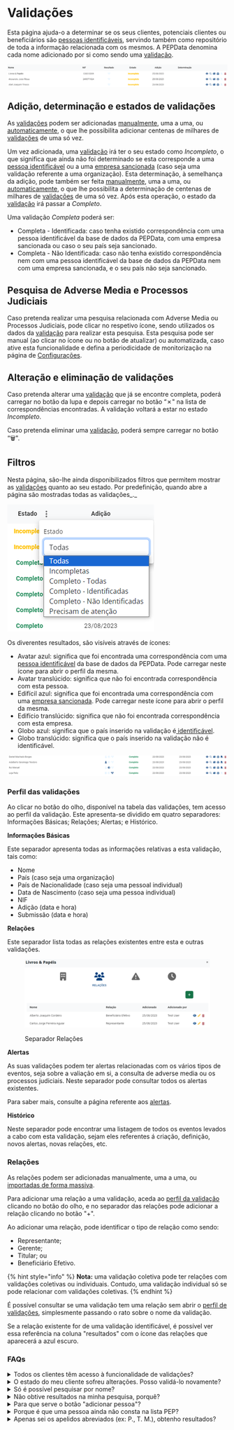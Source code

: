 # Validações

Esta página ajuda-o a determinar se os seus clientes, potenciais clientes ou beneficiários são [pessoas identificáveis](../../glossario/glossario-aplicacao.md#pessoa-identificavel), servindo também como repositório de toda a informação relacionada com os mesmos. A PEPData denomina cada nome adicionado por si como sendo uma [validação](../../glossario/glossario-aplicacao.md#validacao).

![Tabela de validações](../../.gitbook/assets/1.png)

## Adição, determinação e estados de validações

As [validações](../../glossario/glossario-aplicacao.md#validacao) podem ser adicionadas [manualmente](adicao-manual.md), uma a uma, ou [automaticamente](importacao-de-validacoes.md), o que lhe possibilita adicionar centenas de milhares de [validações](../../glossario/glossario-aplicacao.md#validacao) de uma só vez.

Um vez adicionada, uma [validação](../../glossario/glossario-aplicacao.md#validacao) irá ter o seu estado como _Incompleto_, o que significa que ainda não foi determinado se esta corresponde a uma [pessoa identificável](../../glossario/glossario-aplicacao.md#pessoa-identificavel) ou a uma [empresa sancionada](../../glossario/glossario-aplicacao.md#sancionado) (caso seja uma validação referente a uma organização). Esta determinação, à semelhança da adição, pode também ser feita [manualmente](analise-manual.md), uma a uma, ou [automaticamente](aplicacao-de-regras.md), o que lhe possibilita a determinação de centenas de milhares de [validações](../../glossario/glossario-aplicacao.md#validacao) de uma só vez. Após esta operação, o estado da [validação](../../glossario/glossario-aplicacao.md#validacao) irá passar a _Completo_.

Uma validação _Completa_ poderá ser:

* Completa - Identificada: caso tenha existido correspondência com uma pessoa identificável da base de dados da PEPData, com uma empresa sancionada ou caso o seu país seja sancionado.
* Completa - Não Identificada: caso não tenha existido correspondência nem com uma pessoa identificável da base de dados da PEPData nem com uma empresa sancionada, e o seu país não seja sancionado.

## Pesquisa de Adverse Media e Processos Judiciais

Caso pretenda realizar uma pesquisa relacionada com Adverse Media ou Processos Judiciais, pode clicar no respetivo ícone, sendo utilizados os dados da [validação](../../glossario/glossario-aplicacao.md#validacao) para realizar esta pesquisa. Esta pesquisa pode ser manual (ao clicar no ícone ou no botão de atualizar) ou automatizada, caso ative esta funcionalidade e defina a periodicidade de monitorização na página de [Configurações](../configuracoes/).&#x20;

## Alteração e eliminação de validações

Caso pretenda alterar uma [validação](../../glossario/glossario-aplicacao.md#validacao) que já se encontre completa, poderá carregar no botão da lupa e depois carregar no botão “✗" na lista de correspondências encontradas. A validação voltará a estar no estado _Incompleto_.

Caso pretenda eliminar uma [validação](../../glossario/glossario-aplicacao.md#validacao), poderá sempre carregar no botão “🗑️".&#x20;

## Filtros

Nesta página, são-lhe ainda disponibilizados filtros que permitem mostrar as [validações](../../glossario/glossario-aplicacao.md#validacao) quanto ao seu estado. Por predefinição, quando abre a página são mostradas todas as validações_._

![Filtros de validações](../../.gitbook/assets/2.png)

Os diverentes resultados, são visíveis através de ícones:

* Avatar azul: significa que foi encontrada uma correspondência com uma [pessoa identificável](../../glossario/glossario-aplicacao.md#pessoa-identificavel) da base de dados da PEPData. Pode carregar neste ícone para abrir o perfil da mesma.
* Avatar translúcido: significa que não foi encontrada correspondência com esta pessoa.
* Edifícil azul: significa que foi encontrada uma correspondência com uma [empresa sancionada](../../glossario/glossario-aplicacao.md#sancionado). Pode carregar neste ícone para abrir o perfil da mesma.
* Edifício translúcido: significa que não foi encontrada correspondência com esta empresa.
* Globo azul: significa que o país inserido na validação é[ identificável](../../glossario/glossario-aplicacao.md#pais-identificavel).
* Globo translúcido: significa que o país inserido na validação não é identificável.

![Exemplo de validações completas](../../.gitbook/assets/3.png)

### Perfil das validações

Ao clicar no botão do olho, disponível na tabela das validações, tem acesso ao perfil da validação. Este apresenta-se dividido em quatro separadores: Informações Básicas; Relações; Alertas; e Histórico.



**Informações Básicas**

Este separador apresenta todas as informações relativas a esta validação, tais como:

* Nome
* País (caso seja uma organização)
* País de Nacionalidade (caso seja uma pessoal individual)
* Data de Nascimento (caso seja uma pessoa individual)
* NIF
* Adição (data e hora)
* Submissão (data e hora)



**Relações**

Este separador lista todas as relações existentes entre esta e outras validações.

<figure><img src="../../.gitbook/assets/pdf.png" alt=""><figcaption><p>Separador Relações</p></figcaption></figure>



**Alertas**

As suas validações podem ter alertas relacionadas com os vários tipos de eventos, seja sobre a valiação em si, a consulta de adverse media ou os processos judiciais. Neste separador pode consultar todos os alertas existentes.

Para saber mais, consulte a página referente aos [alertas](alertas.md).



**Histórico**

Neste separador pode encontrar uma listagem de todos os eventos levados a cabo com esta validação, sejam eles referentes á criação, definição, novos alertas, novas relações, etc.



### Relações

As relações podem ser adicionadas manualmente, uma a uma, ou[ importadas de forma massiva](importacao-de-validacoes.md).

Para adicionar uma relação a uma validação, aceda ao [perfil da validação ](./#perfil-das-validacoes)clicando no botão do olho, e no separador das relações pode adicionar a relação clicando no botão "+".

Ao adicionar uma relação, pode identificar o tipo de relação como sendo:

* Representante;
* Gerente;
* Titular; ou
* Beneficiário Efetivo.

{% hint style="info" %}
**Nota:** uma validação coletiva pode ter relações com validações coletivas ou individuais. Contudo, uma validação individual só se pode relacionar com validações coletivas.
{% endhint %}

É possível consultar se uma validação tem uma relação sem abrir o [perfil de validações](./#perfil-das-validacoes), simplesmente passando o rato sobre o nome da validação.



Se a relação existente for de uma validação identificável, é possível ver essa referência na coluna "resultados" com o ícone das relações que aparecerá a azul escuro.



### FAQs

<details>

<summary>Todos os clientes têm acesso à funcionalidade de validações?</summary>

Não. Esta funcionalidade é paga, consequentemente é exclusiva para quem a adquiriu.

</details>

<details>

<summary>O estado do meu cliente sofreu alterações. Posso validá-lo novamente?</summary>

Sim. Quando receber a notificação de que um estado de cliente sofreu alterações, pode voltar ao menu de validações e ver os detalhes dessa pessoa.

</details>

<details>

<summary>Só é possível pesquisar por nome?</summary>

A pesquisa pode ser feita com dois nomes e/ou data de nascimento e país. Estes dados servem por forma a cumprir na íntegra com a lei do RGPD.

</details>

<details>

<summary>Não obtive resultados na minha pesquisa, porquê?</summary>

Se não obteve nenhum resultado, significa que nas listas da plataforma, não se encontra nenhum nome com algum grau de semelhança com o nome introduzido. Neste caso, poderá considerá-lo como pessoa "não identificável".

Se tiver a certeza que esta pessoa é identificável, peja a resposta à pergunta: [«Para que serve o botão "adicionar pessoa"?»](./#para-que-serve-o-botao-adicionar-pessoa)

</details>

<details>

<summary>Para que serve o botão "adicionar pessoa"?</summary>

O botão "adicionar pessoa", serve para colocar uma pessoa sob vigilância caso o reconheça como sendo PEP, Familiar ou Associado de PEP, mas que ainda não faça parte das listas da plataforma. Desta forma, poderá adicionar diretamente uma pessoa à sua base de dados e validá-la automaticamente.

</details>

<details>

<summary>Porque é que uma pessoa ainda não consta na lista PEP?</summary>

Quando o nome que procura ainda não se encontra disponível nas listas da PEPData é porque a fonte oficial ainda não se encontra disponível. Todas as fontes utilizadas pela PEPData são oficiais e verficadas com regularidade, atualizando permanentemente as nossas listas.

</details>

<details>

<summary>Apenas sei os apelidos abreviados (ex: P., T. M.), obtenho resultados?</summary>

Sim, pode obter resultados com abreviaturas. No entanto, é também importante definir bem as regras de validação pra não obter resultados enganadores. Para que os resultados sejam mais fidedignos, o nome deverá estar completo ou ter, pelo menos, dois nomes completos e data de nascimento.

Quanto mais completos forem os dados introduzidos, menos falsos positivos terá.

</details>
